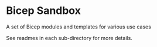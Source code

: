 # Bicep Sandbox

A set of Bicep modules and templates for various use cases

See readmes in each sub-directory for more details.

